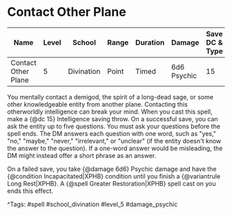 # Contact Other Plane

| Name | Level | School | Range | Duration | Damage | Save DC & Type |
|------|-------|--------|-------|----------|--------|----------------|
| Contact Other Plane | 5 | Divination | Point | Timed | 6d6 Psychic | 15 |

You mentally contact a demigod, the spirit of a long-dead sage, or some other knowledgeable entity from another plane. Contacting this otherworldly intelligence can break your mind. When you cast this spell, make a {@dc 15} Intelligence saving throw. On a successful save, you can ask the entity up to five questions. You must ask your questions before the spell ends. The DM answers each question with one word, such as "yes," "no," "maybe," "never," "irrelevant," or "unclear" (if the entity doesn't know the answer to the question). If a one-word answer would be misleading, the DM might instead offer a short phrase as an answer.

On a failed save, you take {@damage 6d6} Psychic damage and have the {@condition Incapacitated|XPHB} condition until you finish a {@variantrule Long Rest|XPHB}. A {@spell Greater Restoration|XPHB} spell cast on you ends this effect.

^Tags: #spell #school_divination #level_5 #damage_psychic